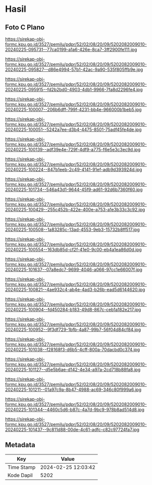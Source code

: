 # Hasil

## Foto C Plano

https://sirekap-obj-formc.kpu.go.id/3527/pemilu/pdpr/52/02/08/20/09/5202082009010-20240225-095731--77ca0199-a1a6-426e-8ca7-3ff2900fe111.jpg

https://sirekap-obj-formc.kpu.go.id/3527/pemilu/pdpr/52/02/08/20/09/5202082009010-20240225-095827--d86e4994-57b1-42ac-9a90-535f805ffb9e.jpg

https://sirekap-obj-formc.kpu.go.id/3527/pemilu/pdpr/52/02/08/20/09/5202082009010-20240225-095915--fd2b2bd0-4903-4db1-9966-7fa8d2296fe4.jpg

https://sirekap-obj-formc.kpu.go.id/3527/pemilu/pdpr/52/02/08/20/09/5202082009010-20240225-100007--206b6dff-799f-4231-bb4e-966000b1beb5.jpg

https://sirekap-obj-formc.kpu.go.id/3527/pemilu/pdpr/52/02/08/20/09/5202082009010-20240225-100051--5242a7ee-d3b4-4475-8501-75adf45fe4de.jpg

https://sirekap-obj-formc.kpu.go.id/3527/pemilu/pdpr/52/02/08/20/09/5202082009010-20240225-100139--adf39e4e-729f-4df9-a775-f6e5e3c3ec9d.jpg

https://sirekap-obj-formc.kpu.go.id/3527/pemilu/pdpr/52/02/08/20/09/5202082009010-20240225-100224--847b1eeb-2c49-4141-91ef-adb9d393924d.jpg

https://sirekap-obj-formc.kpu.go.id/3527/pemilu/pdpr/52/02/08/20/09/5202082009010-20240225-101734--546a43d1-9644-45f9-ad61-92d6b7360f60.jpg

https://sirekap-obj-formc.kpu.go.id/3527/pemilu/pdpr/52/02/08/20/09/5202082009010-20240225-100429--255c452b-422e-400e-a753-a1e3b33c3c92.jpg

https://sirekap-obj-formc.kpu.go.id/3527/pemilu/pdpr/52/02/08/20/09/5202082009010-20240225-100508--1a83285c-13ad-4553-9eb3-15732b8ff517.jpg

https://sirekap-obj-formc.kpu.go.id/3527/pemilu/pdpr/52/02/08/20/09/5202082009010-20240225-100554--163db85d-cf2f-41e0-9c00-eb4a1ea86d0d.jpg

https://sirekap-obj-formc.kpu.go.id/3527/pemilu/pdpr/52/02/08/20/09/5202082009010-20240225-101637--07a8edc7-9699-4046-a066-97cc1e66007f.jpg

https://sirekap-obj-formc.kpu.go.id/3527/pemilu/pdpr/52/02/08/20/09/5202082009010-20240225-100821--4ae932c4-ab4e-4ad3-b26b-ead5d6144620.jpg

https://sirekap-obj-formc.kpu.go.id/3527/pemilu/pdpr/52/02/08/20/09/5202082009010-20240225-100904--fd450284-b183-49d8-867c-ceb1a182e217.jpg

https://sirekap-obj-formc.kpu.go.id/3527/pemilu/pdpr/52/02/08/20/09/5202082009010-20240225-100952--9f3df729-1bfb-4a87-99b7-56f04d84cf84.jpg

https://sirekap-obj-formc.kpu.go.id/3527/pemilu/pdpr/52/02/08/20/09/5202082009010-20240225-101038--f28168f3-d6b5-4cff-800a-70dacbd0c374.jpg

https://sirekap-obj-formc.kpu.go.id/3527/pemilu/pdpr/52/02/08/20/09/5202082009010-20240225-101127--d5e5b6ae-d142-4e34-a97a-2cd718b88fa8.jpg

https://sirekap-obj-formc.kpu.go.id/3527/pemilu/pdpr/52/02/08/20/09/5202082009010-20240225-101211--01a97c9a-8b47-4988-ac69-346c80f999a6.jpg

https://sirekap-obj-formc.kpu.go.id/3527/pemilu/pdpr/52/02/08/20/09/5202082009010-20240225-101344--4460c5d6-b87c-4a7d-9bc9-978b8ad514d8.jpg

https://sirekap-obj-formc.kpu.go.id/3527/pemilu/pdpr/52/02/08/20/09/5202082009010-20240225-101437--9c811d88-00de-4c61-adfc-c82c97724fa7.jpg


## Metadata

| Key        | Value               |
| ---------- | ------------------- |
| Time Stamp | 2024-02-25 12:03:42 |
| Kode Dapil | 5202                |



